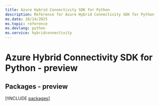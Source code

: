 ```yaml
---
title: Azure Hybrid Connectivity SDK for Python
description: Reference for Azure Hybrid Connectivity SDK for Python
ms.date: 10/14/2025
ms.topic: reference
ms.devlang: python
ms.service: hybridconnectivity
---
```

# Azure Hybrid Connectivity SDK for Python - preview
## Packages - preview
[!INCLUDE [packages](hybrid-connectivity-index.md)]